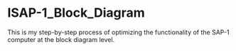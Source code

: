 # ISAP-1_Block_Diagram
This is my step-by-step process of optimizing the functionality of the SAP-1 computer at the block diagram level.
